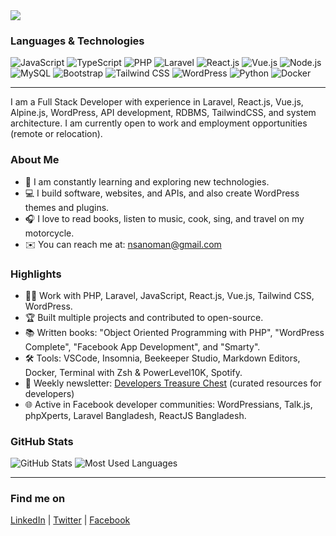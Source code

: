 <img src="https://camo.githubusercontent.com/9fd2c024a247a44434ed1c44c7c2fc2481e3333b4192330e2ae61ccfcac19d47/68747470733a2f2f656d6f6a69732e736c61636b6d6f6a69732e636f6d2f656d6f6a69732f696d616765732f313533313834393433302f343234362f626c6f622d73756e676c61737365732e6769663f31353331383439343330" data-canonical-src="https://emojis.slackmojis.com/emojis/images/1531849430/4246/blob-sunglasses.gif?1531849430" style="max-width: 100%; display: inline-block;" data-target="animated-image.originalImage">

### Languages & Technologies

![JavaScript](https://img.shields.io/badge/JavaScript-F7DF1E?style=flat&logo=javascript&logoColor=black)
![TypeScript](https://img.shields.io/badge/TypeScript-3178C6?style=flat&logo=typescript&logoColor=white)
![PHP](https://img.shields.io/badge/PHP-777BB4?style=flat&logo=php&logoColor=white)
![Laravel](https://img.shields.io/badge/Laravel-FF2D20?style=flat&logo=laravel&logoColor=white)
![React.js](https://img.shields.io/badge/React.js-61DAFB?style=flat&logo=react&logoColor=black)
![Vue.js](https://img.shields.io/badge/Vue.js-4FC08D?style=flat&logo=vue.js&logoColor=white)
![Node.js](https://img.shields.io/badge/Node.js-339933?style=flat&logo=node.js&logoColor=white)
![MySQL](https://img.shields.io/badge/MySQL-4479A1?style=flat&logo=mysql&logoColor=white)
![Bootstrap](https://img.shields.io/badge/Bootstrap-7952B3?style=flat&logo=bootstrap&logoColor=white)
![Tailwind CSS](https://img.shields.io/badge/Tailwind%20CSS-06B6D4?style=flat&logo=tailwind-css&logoColor=white)
![WordPress](https://img.shields.io/badge/WordPress-21759B?style=flat&logo=wordpress&logoColor=white)
![Python](https://img.shields.io/badge/Python-3776AB?style=flat&logo=python&logoColor=white)
![Docker](https://img.shields.io/badge/Docker-2496ED?style=flat&logo=docker&logoColor=white)

---

I am a Full Stack Developer with experience in Laravel, React.js, Vue.js, Alpine.js, WordPress, API development, RDBMS, TailwindCSS, and system architecture. I am currently open to work and employment opportunities (remote or relocation).

### About Me

- 🌱 I am constantly learning and exploring new technologies.
- 💻 I build software, websites, and APIs, and also create WordPress themes and plugins.
- 🎧 I love to read books, listen to music, cook, sing, and travel on my motorcycle.
- ✉️ You can reach me at: [nsanoman@gmail.com](mailto:nsanoman@gmail.com)

### Highlights

- 👨‍💻 Work with PHP, Laravel, JavaScript, React.js, Vue.js, Tailwind CSS, WordPress.
- 🏆 Built multiple projects and contributed to open-source.
- 📚 Written books: "Object Oriented Programming with PHP", "WordPress Complete", "Facebook App Development", and "Smarty".
- 🛠 Tools: VSCode, Insomnia, Beekeeper Studio, Markdown Editors, Docker, Terminal with Zsh & PowerLevel10K, Spotify.
- 📰 Weekly newsletter: [Developers Treasure Chest](#) (curated resources for developers)
- 🌐 Active in Facebook developer communities: WordPressians, Talk.js, phpXperts, Laravel Bangladesh, ReactJS Bangladesh.

### GitHub Stats

![GitHub Stats](https://github-readme-stats.vercel.app/api?username=yourusername&show_icons=true&theme=dark&count_private=true)
![Most Used Languages](https://github-readme-stats.vercel.app/api/top-langs/?username=yourusername&layout=compact&theme=dark)

---

### Find me on

[LinkedIn](https://www.linkedin.com/in/yourprofile) | [Twitter](https://twitter.com/yourprofile) | [Facebook](https://www.facebook.com/nowab.shorifnoman)
